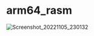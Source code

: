 # arm64_rasm

![Screenshot_20221105_230132](https://user-images.githubusercontent.com/76490811/200156710-c838fbbf-68d8-4818-87db-a1baba501429.png)
